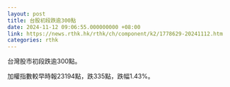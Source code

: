 ```yaml
---
layout: post
title: 台股初段跌逾300點
date: 2024-11-12 09:06:55.000000000 +08:00
link: https://news.rthk.hk/rthk/ch/component/k2/1778629-20241112.htm
categories: rthk
---
```


台灣股市初段跌逾300點。

加權指數較早時報23194點，跌335點，跌幅1.43%。
